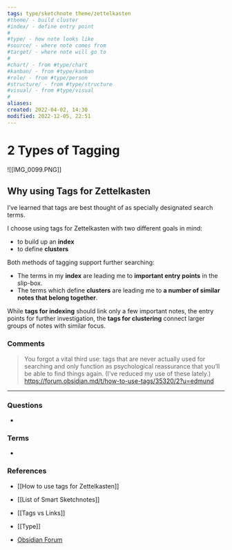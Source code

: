 ```yaml
---
tags: type/sketchnote theme/zettelkasten 
#theme/ - build cluster 
#index/ - define entry point
#
#type/ - how note looks like
#source/ - where note comes from
#target/ - where note will go to
#
#chart/ - from #type/chart 
#kanban/ - from #type/kanban
#role/ - from #type/person
#structure/ - from #type/structure
#visual/ - from #type/visual
#
aliases: 
created: 2022-04-02, 14:30
modified: 2022-12-05, 22:51
---
```


# 2 Types of Tagging

![[IMG_0099.PNG]]

<!-- Main ideas of my sketchnote  -->

## Why using Tags for Zettelkasten

I’ve learned that tags are best thought of as specially designated search terms. 

I choose using tags for Zettelkasten with two different goals in mind:
- to build up an **index**
- to define **clusters**

Both methods of tagging support further searching:
- The terms in my **index** are leading me to **important entry points** in the slip-box.
- The terms which define **clusters** are leading me to **a number of similar notes that belong together**.

While **tags for indexing** should link only a few important notes, the entry points for further investigation, the **tags for clustering** connect larger groups of notes with similar focus.

### Comments

> You forgot a vital third use: tags that are never actually used for searching and only function as psychological reassurance that you’ll be able to find things again.  (I’ve reduced my use of these lately.)
> https://forum.obsidian.md/t/how-to-use-tags/35320/2?u=edmund

___
### Questions
<!-- What remains for you to consider? --> 
- 

### Terms
<!-- Links to definition pages -->
- 

### References
<!-- Links to pages not referenced in the content -->
- [[How to use tags for Zettelkasten]]
- [[List of Smart Sketchnotes]]
- [[Tags vs Links]]
- [[Type]]

- [Obsidian Forum](https://forum.obsidian.md/t/how-to-use-tags/35320?u=edmund)















